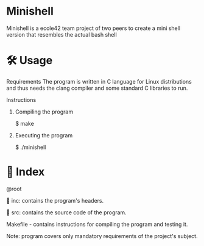 # Minishell
Minishell is a ecole42 team project of two peers to create a mini shell version that resembles the actual bash shell 

# 🛠️ Usage
Requirements
The program is written in C language for Linux distributions and thus needs the clang compiler and some standard C libraries to run.

Instructions
1. Compiling the program

    $ make

2. Executing the program

    $ ./minishell


 # 📑 Index
@root

 📁 inc: contains the program's headers.
 
 📁 src: contains the source code of the program.
 
 Makefile - contains instructions for compiling the program and testing it.

Note: program covers only mandatory requirements of the project's subject.
